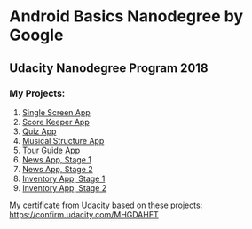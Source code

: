 # Android Basics Nanodegree by Google
## Udacity Nanodegree Program 2018
### My Projects:

1. [Single Screen App](https://github.com/RK308/Restaurant_App)
2. [Score Keeper App]()
3. [Quiz App]()
4. [Musical Structure App](https://github.com/Berov/GoogleDeveloperChallengeScholarship-AndroidBasics-Nanodegree-2018/tree/master/FourthProject-MusicalStructureApp)
5. [Tour Guide App](https://github.com/Berov/GoogleDeveloperChallengeScholarship-AndroidBasics-Nanodegree-2018/tree/master/FifthProject-TourGuideApp)
6. [News App, Stage 1](https://github.com/Berov/GoogleDeveloperChallengeScholarship-AndroidBasics-Nanodegree-2018/tree/master/SixthProject-NewsApp)
7. [News App, Stage 2](https://github.com/Berov/GoogleDeveloperChallengeScholarship-AndroidBasics-Nanodegree-2018/tree/master/SeventhProject-NewsAppSettings)
8. [Inventory App, Stage 1](https://github.com/Berov/GoogleDeveloperChallengeScholarship-AndroidBasics-Nanodegree-2018/tree/master/EighthProject-InventoryApp-Stage1)
9. [Inventory App, Stage 2](https://github.com/Berov/GoogleDeveloperChallengeScholarship-AndroidBasics-Nanodegree-2018/tree/master/NinthProject-InventoryApp-Stage2)


My certificate from Udacity based on these projects: https://confirm.udacity.com/MHGDAHFT
